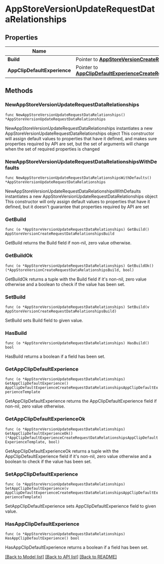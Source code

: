 # AppStoreVersionUpdateRequestDataRelationships

## Properties

Name | Type | Description | Notes
------------ | ------------- | ------------- | -------------
**Build** | Pointer to [**AppStoreVersionCreateRequestDataRelationshipsBuild**](AppStoreVersionCreateRequestDataRelationshipsBuild.md) |  | [optional] 
**AppClipDefaultExperience** | Pointer to [**AppClipDefaultExperienceCreateRequestDataRelationshipsAppClipDefaultExperienceTemplate**](AppClipDefaultExperienceCreateRequestDataRelationshipsAppClipDefaultExperienceTemplate.md) |  | [optional] 

## Methods

### NewAppStoreVersionUpdateRequestDataRelationships

`func NewAppStoreVersionUpdateRequestDataRelationships() *AppStoreVersionUpdateRequestDataRelationships`

NewAppStoreVersionUpdateRequestDataRelationships instantiates a new AppStoreVersionUpdateRequestDataRelationships object
This constructor will assign default values to properties that have it defined,
and makes sure properties required by API are set, but the set of arguments
will change when the set of required properties is changed

### NewAppStoreVersionUpdateRequestDataRelationshipsWithDefaults

`func NewAppStoreVersionUpdateRequestDataRelationshipsWithDefaults() *AppStoreVersionUpdateRequestDataRelationships`

NewAppStoreVersionUpdateRequestDataRelationshipsWithDefaults instantiates a new AppStoreVersionUpdateRequestDataRelationships object
This constructor will only assign default values to properties that have it defined,
but it doesn't guarantee that properties required by API are set

### GetBuild

`func (o *AppStoreVersionUpdateRequestDataRelationships) GetBuild() AppStoreVersionCreateRequestDataRelationshipsBuild`

GetBuild returns the Build field if non-nil, zero value otherwise.

### GetBuildOk

`func (o *AppStoreVersionUpdateRequestDataRelationships) GetBuildOk() (*AppStoreVersionCreateRequestDataRelationshipsBuild, bool)`

GetBuildOk returns a tuple with the Build field if it's non-nil, zero value otherwise
and a boolean to check if the value has been set.

### SetBuild

`func (o *AppStoreVersionUpdateRequestDataRelationships) SetBuild(v AppStoreVersionCreateRequestDataRelationshipsBuild)`

SetBuild sets Build field to given value.

### HasBuild

`func (o *AppStoreVersionUpdateRequestDataRelationships) HasBuild() bool`

HasBuild returns a boolean if a field has been set.

### GetAppClipDefaultExperience

`func (o *AppStoreVersionUpdateRequestDataRelationships) GetAppClipDefaultExperience() AppClipDefaultExperienceCreateRequestDataRelationshipsAppClipDefaultExperienceTemplate`

GetAppClipDefaultExperience returns the AppClipDefaultExperience field if non-nil, zero value otherwise.

### GetAppClipDefaultExperienceOk

`func (o *AppStoreVersionUpdateRequestDataRelationships) GetAppClipDefaultExperienceOk() (*AppClipDefaultExperienceCreateRequestDataRelationshipsAppClipDefaultExperienceTemplate, bool)`

GetAppClipDefaultExperienceOk returns a tuple with the AppClipDefaultExperience field if it's non-nil, zero value otherwise
and a boolean to check if the value has been set.

### SetAppClipDefaultExperience

`func (o *AppStoreVersionUpdateRequestDataRelationships) SetAppClipDefaultExperience(v AppClipDefaultExperienceCreateRequestDataRelationshipsAppClipDefaultExperienceTemplate)`

SetAppClipDefaultExperience sets AppClipDefaultExperience field to given value.

### HasAppClipDefaultExperience

`func (o *AppStoreVersionUpdateRequestDataRelationships) HasAppClipDefaultExperience() bool`

HasAppClipDefaultExperience returns a boolean if a field has been set.


[[Back to Model list]](../README.md#documentation-for-models) [[Back to API list]](../README.md#documentation-for-api-endpoints) [[Back to README]](../README.md)


